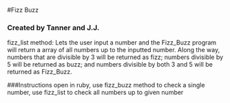 #Fizz Buzz

### Created by Tanner and J.J.

fizz_list method: Lets the user input a number and the Fizz_Buzz program will return a array of all numbers up to the inputted number.
 Along the way, numbers that are divisible by 3 will be returned as fizz; 
numbers divisible by 5 will be returned as buzz; and numbers divisible by both 3 and 5 will be returned as Fizz_Buzz.

###Instructions
open in ruby, use fizz_buzz method to check a single number, use fizz_list to check all numbers up to given number
